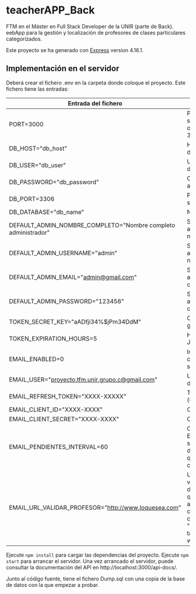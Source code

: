 # teacherAPP_Back
FTM en el Máster en Full Stack Developer de la UNIR (parte de Back). eebApp para la gestión y localización de profesores de clases particulares categorizados.

Este proyecto se ha generado con [Express](https://github.com/expressjs/express) version 4.16.1.

## Implementación en el servidor

Deberá crear el fichero .env en la carpeta donde coloque el proyecto. Este fichero tiene las entradas:

| Entrada del fichero | Descripción |
| --- | --- |
| PORT=3000 | Puerto donde escuchará el servidor (esta entrada es opcional - valor por defecto 3000 -) |
| DB_HOST="db_host" | Host donde está la base de datos |
| DB_USER="db_user" | Usuario de conexión a la base de datos |
| DB_PASSWORD="db_password" | Clave del usuario para conectar a la base de datos |
| DB_PORT=3306 | Puerto en el que escucha el servidor de base de datos |
| DB_DATABASE="db_name" | Nombre de la base de datos |
| DEFAULT_ADMIN_NOMBRE_COMPLETO="Nombre completo administrador" | Si no hay administradores, al arrancar se crea uno con este nombre completo |
| DEFAULT_ADMIN_USERNAME="admin" | Si no hay administradores, al arrancar se crea uno con este nombre de usuario |
| DEFAULT_ADMIN_EMAIL="admin@gmail.com" | Si no hay administradores, al arrancar se crea uno con este correo electrónico |
| DEFAULT_ADMIN_PASSWORD="123456" | Si no hay administradores, al arrancar se crea uno con esta clave |
| TOKEN_SECRET_KEY="aADfji34%$jPm34DdM" | Clave utilizada para la generación de los JWT |
| TOKEN_EXPIRATION_HOURS=5 | Horas que tardan en expirar los JWT generados |
| EMAIL_ENABLED=0 | Indica si se realizará el envío de correos electronicos (0 no, 1 sí). |
| EMAIL_USER="proyecto.tfm.unir.grupo.c@gmail.com" | Usuario utilizado par el envío de emails |
| EMAIL_REFRESH_TOKEN="XXXX-XXXXX" | Token inicialmente asignado (OAuth2 google) |
| EMAIL_CLIENT_ID="XXXX-XXXX" | Client ID (OAuth2 google) |
| EMAIL_CLIENT_SECRET="XXXX-XXXX" | Client Secret (OAuth2 google) |
| EMAIL_PENDIENTES_INTERVAL=60 | Cada EMAIL_PENDIENTES_INTERVAL segundos, se reintenta el envío de emails pendientes (aquellos que no se pudieron enviar cuando se generaron) |
| EMAIL_URL_VALIDAR_PROFESOR="http://www.loquesea.com" | URL que estará en el botón de validar del correo electrónico de aviso a los administradores, que se manda cuando se da de alta un nuevo profesor (si está configurado el envío de correos electrónicos). Incluir "http://" para que funcione bien también en clientes de correo web.  |

Ejecute `npm install` para cargar las dependencias del proyecto. Ejecute `npm start` para arrancar el servidor. Una vez arrancado el servidor, puede consultar la documentación del API en http://localhost:3000/api-docs/.

Junto al código fuente, tiene el fichero Dump.sql con una copia de la base de datos con la que empezar a probar.
